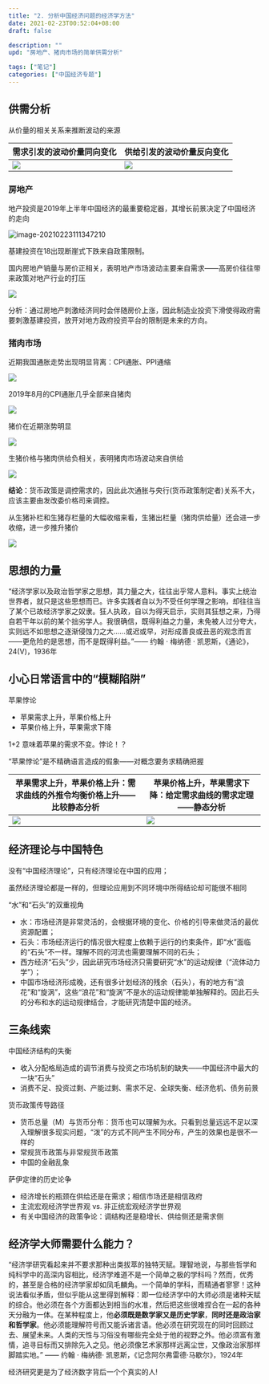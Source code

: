 ```yaml
---
title: "2. 分析中国经济问题的经济学方法"
date: 2021-02-23T00:52:04+08:00
draft: false

description: ""
upd: "房地产、猪肉市场的简单供需分析"

tags: ["笔记"]
categories: ["中国经济专题"]
---
```


## 供需分析

从价量的相关关系来推断波动的来源

| 需求引发的波动价量同向变化                                   | 供给引发的波动价量反向变化                                   |
| ------------------------------------------------------------ | ------------------------------------------------------------ |
| ![](https://cdn.jsdelivr.net/gh/henrywu97/FigBed/Figs/20210223111321.png) | ![](https://cdn.jsdelivr.net/gh/henrywu97/FigBed/Figs/20210223111328.png) |

### 房地产

地产投资是2019年上半年中国经济的最重要稳定器，其增长前景决定了中国经济的走向

![image-20210223111347210](https://cdn.jsdelivr.net/gh/henrywu97/FigBed/Figs/20210223111348.png)

基建投资在18出现断崖式下跌来自政策限制。

国内房地产销量与房价正相关，表明地产市场波动主要来自需求——高房价往往带来政策对地产行业的打压

![](https://cdn.jsdelivr.net/gh/henrywu97/FigBed/Figs/20210223111456.png)

分析：通过房地产刺激经济同时会伴随房价上涨，因此制造业投资下滑使得政府需要刺激基建投资，放开对地方政府投资平台的限制是未来的方向。

### 猪肉市场

近期我国通胀走势出现明显背离：CPI通胀、PPI通缩

![](https://cdn.jsdelivr.net/gh/henrywu97/FigBed/Figs/20210223112401.png)

2019年8月的CPI通胀几乎全部来自猪肉

![](https://cdn.jsdelivr.net/gh/henrywu97/FigBed/Figs/20210223112436.png)

猪价在近期涨势明显

![](https://cdn.jsdelivr.net/gh/henrywu97/FigBed/Figs/20210223112533.png)

生猪价格与猪肉供给负相关，表明猪肉市场波动来自供给

![](https://cdn.jsdelivr.net/gh/henrywu97/FigBed/Figs/20210223112558.png)

**结论**：货币政策是调控需求的，因此此次通胀与央行(货币政策制定者)关系不大，应该主要由发改委价格司来调控。

从生猪补栏和生猪存栏量的大幅收缩来看，生猪出栏量（猪肉供给量）还会进一步收缩，进一步推升猪价

![](https://cdn.jsdelivr.net/gh/henrywu97/FigBed/Figs/20210223112625.png)

## 思想的力量

“经济学家以及政治哲学家之思想，其力量之大，往往出乎常人意料。事实上统治世界者，就只是这些思想而已。许多实践者自以为不受任何学理之影响，却往往当了某个已故经济学家之奴隶。狂人执政，自以为得天启示，实则其狂想之来，乃得自若干年以前的某个拙劣学人。我很确信，既得利益之力量，未免被人过分夸大，实则远不如思想之逐渐侵蚀力之大……或迟或早，对形成善良或丑恶的观念而言——更危险的是思想，而不是既得利益。”—— 约翰 · 梅纳德 · 凯恩斯，《通论》，24(V)，1936年

## 小心日常语言中的“模糊陷阱”

苹果悖论

- 苹果需求上升，苹果价格上升
- 苹果价格上升，苹果需求下降

1+2 意味着苹果的需求不变。悖论！？

“苹果悖论”是不精确语言造成的假象——对概念要务求精确把握

| 苹果需求上升，苹果价格上升：需求曲线的外推令均衡价格上升——比较静态分析 | 苹果价格上升，苹果需求下降：给定需求曲线的需求定理——静态分析 |
| ------------------------------------------------------------ | ------------------------------------------------------------ |
| ![](https://cdn.jsdelivr.net/gh/henrywu97/FigBed/Figs/20210227172014.png) | ![](https://cdn.jsdelivr.net/gh/henrywu97/FigBed/Figs/20210227171829.png) |

## 经济理论与中国特色

没有“中国经济理论”，只有经济理论在中国的应用；

虽然经济理论都是一样的，但理论应用到不同环境中所得结论却可能很不相同

“水”和“石头”的双重视角

- 水：市场经济是非常灵活的，会根据环境的变化、价格的引导来做灵活的最优资源配置；
- 石头：市场经济运行的情况很大程度上依赖于运行的约束条件，即“水”面临的“石头”不一样。理解不同的河流也需要理解不同的石头；
- 西方经济“石头”少，因此研究市场经济只需要研究“水”的运动规律（“流体动力学”）；
- 中国市场经济形成晚，还有很多计划经济的残余（石头），有的地方有“浪花”和“旋涡”，这些“浪花”和“旋涡”不是水的运动规律能单独解释的。因此石头的分布和水的运动规律结合，才能研究清楚中国的经济。

## 三条线索

中国经济结构的失衡
- 收入分配格局造成的调节消费与投资之市场机制的缺失——中国经济中最大的一块“石头”
- 消费不足、投资过剩、产能过剩、需求不足、全球失衡、经济危机、债务前景

货币政策传导路径
- 货币总量（M）与货币分布：货币也可以理解为水。只看到总量远远不足以深入理解很多现实问题，“泼”的方式不同产生不同分布，产生的效果也是很不一样的
- 常规货币政策与非常规货币政策
- 中国的金融乱象

萨伊定律的历史论争
- 经济增长的瓶颈在供给还是在需求；相信市场还是相信政府
- 主流宏观经济学世界观 vs. 非正统宏观经济学世界观
- 有关中国经济的政策争论：调结构还是稳增长、供给侧还是需求侧

## 经济学大师需要什么能力？

“经济学研究看起来并不要求那种出类拔萃的独特天赋。理智地说，与那些哲学和纯科学中的高深内容相比，经济学难道不是一个简单之极的学科吗？然而，优秀的，甚至是合格的经济学家却如凤毛麟角。一个简单的学科，而精通者寥寥！这种说法看似矛盾，但似乎能从这里得到解释：即一位经济学中的大师必须是诸种天赋的综合。他必须在各个方面都达到相当的水准，然后把这些很难捏合在一起的各种天分融为一体。在某种程度上，他**必须既是数学家又是历史学家**，**同时还是政治家和哲学家**。他必须能理解符号而又能诉诸言语。他必须在研究现在的同时回顾过去、展望未来。人类的天性与习俗没有哪些完全处于他的视野之外。他必须富有激情，追寻目标而又排除先入之见。他必须像艺术家那样远离尘世，又像政治家那样脚踏实地。” —— 约翰 · 梅纳德· 凯恩斯，《记念阿尔弗雷德·马歇尔》，1924年

经济研究更是为了经济数字背后一个个真实的人!